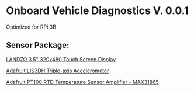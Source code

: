 # Onboard Vehicle Diagnostics V. 0.0.1 


Optimized for RPi 3B

## Sensor Package:

[LANDZO 3.5" 320x480 Touch Screen Display](https://www.amazon.com/LANDZO-Touch-Screen-320480-Raspberry/dp/B01IGBDT02)

[Adafruit LIS3DH Triple-axis Accelerometer](https://www.adafruit.com/product/2809)

[Adafruit PT100 RTD Temperature Sensor Amplifier - MAX31865](https://www.adafruit.com/product/3328)

